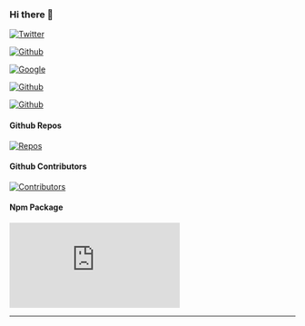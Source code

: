 ### Hi there 👋

[![Twitter](https://badge.eu.org/static/USAing/555?opacity=1&icon=twitter&iconcolor=3bc8f4)](https://badge.eu.org)

[![Github](https://badge.eu.org/static/USAing/555?opacity=1&icon=github&iconcolor=3bc8f4)](https://badge.eu.org)

[![Google](https://badge.eu.org/static/USAing%40gmail.com/2196f3?opacity=1&icon=google&iconcolor=dc4a3d)](https://badge.eu.org)

[![Github](https://badge.eu.org/static/1FYbZECgs3V3zRx6P7yAu2nCDXP2DHpwt8/55A?opacity=1&icon=bitcoin&iconcolor=F9A136)](https://badge.eu.org)

[![Github](https://badge.eu.org/static/Sponsor/f6f8fa?icon=heart&iconcolor=ea4aaa&stroke=d1d9e0&textcolor=555)](https://badge.eu.org)

#### Github Repos

[![Repos](https://badge.eu.org/github/repos/USAing/QRCode)](https://badge.eu.org)

#### Github Contributors

[![Contributors](https://badge.eu.org/github/contributors/USAing/USAing)](https://badge.eu.org)

#### Npm Package

[![Contributors](https://badge.eu.org/npm/package/https.js)](https://badge.eu.org)

---
